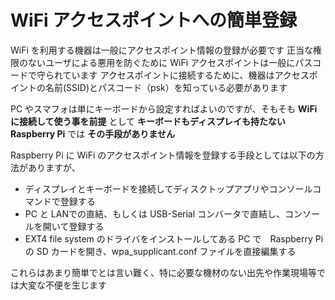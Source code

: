 # WiFi アクセスポイントへの簡単登録

WiFi を利用する機器は一般にアクセスポイント情報の登録が必要です
正当な権限のないユーザによる悪用を防ぐために WiFi アクセスポイントは一般にパスコードで守られています
アクセスポイントに接続するために、機器はアクセスポイントの名前(SSID)とパスコード（psk）を知っている必要があります

PC やスマフォは単にキーボードから設定すればよいのですが、そもそも **WiFi に接続して使う事を前提** として **キーボードもディスプレイも持たない Raspberry Pi** では **その手段がありません**

Raspberry Pi に WiFi のアクセスポイント情報を登録する手段としては以下の方法がありますが、

- ディスプレイとキーボードを接続してディスクトップアプリやコンソールコマンドで登録する
- PC と LANでの直結、もしくは USB-Serial コンバータで直結し、コンソールを開いて登録する
- EXT4 file system のドライバをインストールしてある PC で　Raspberry Pi の SD カードを開き、wpa_supplicant.conf ファイルを直接編集する

これらはあまり簡単でとは言い難く、特に必要な機材のない出先や作業現場等では大変な不便を生じます
